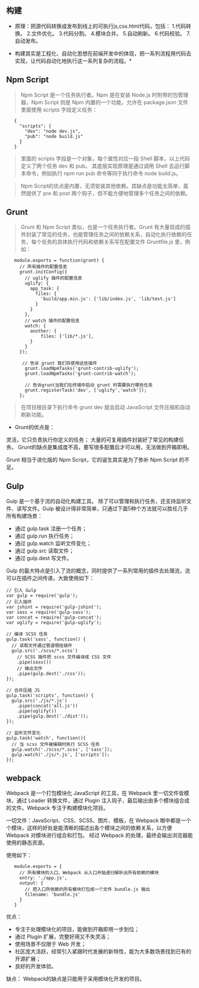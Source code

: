 ## 构建
+ 原理：把源代码转换成发布到线上的可执行js,css.html代码，包括：
  1.代码转换。
  2.文件优化。
  3.代码分割。
  4.模块合并。
  5.自动刷新。
  6.代码校验。
  7.自动发布。
* 构建其实是工程化、自动化思想在前端开发中的体现，把一系列流程用代码去实现，让代码自动化地执行这一系列复杂的流程。*

## Npm Script
> Npm Script 是一个任务执行者。Npm 是在安装 Node.js 时附带的包管理器，Npm Script 则是 Npm 内置的一个功能，允许在 package.json 文件里面使用 scripts 字段定义任务：
 ```
    {
      "scripts": {
        "dev": "node dev.js",
        "pub": "node build.js"
      }
    }
 ```
> 里面的 scripts 字段是一个对象，每个属性对应一段 Shell 脚本，以上代码定义了两个任务 dev 和 pub。 其底层实现原理是通过调用 Shell 去运行脚本命令，例如执行 npm run pub 命令等同于执行命令 node build.js。

>  Npm Script的优点是内置，无须安装其他依赖。其缺点是功能太简单，虽然提供了 pre 和 post 两个钩子，但不能方便地管理多个任务之间的依赖。

## Grunt
> Grunt 和 Npm Script 类似，也是一个任务执行者。Grunt 有大量现成的插件封装了常见的任务，也能管理任务之间的依赖关系，自动化执行依赖的任务，每个任务的具体执行代码和依赖关系写在配置文件 Gruntfile.js 里，例如：
 ```
    module.exports = function(grunt) {
      // 所有插件的配置信息
      grunt.initConfig({
        // uglify 插件的配置信息
        uglify: {
          app_task: {
            files: {
              'build/app.min.js': ['lib/index.js', 'lib/test.js']
            }
          }
        },
        // watch 插件的配置信息
        watch: {
          another: {
              files: ['lib/*.js'],
          }
        }
      });
      
       // 告诉 grunt 我们将使用这些插件
        grunt.loadNpmTasks('grunt-contrib-uglify');
        grunt.loadNpmTasks('grunt-contrib-watch');
      
        // 告诉grunt当我们在终端中启动 grunt 时需要执行哪些任务
        grunt.registerTask('dev', ['uglify','watch']);
      };
 ```

>在项目根目录下执行命令 grunt dev 就会启动 JavaScript 文件压缩和自动刷新功能。

+  Grunt的优点是：
  
 灵活，它只负责执行你定义的任务；
 大量的可复用插件封装好了常见的构建任务。
 Grunt的缺点是集成度不高，要写很多配置后才可以用，无法做到开箱即用。
  
  Grunt 相当于进化版的 Npm Script，它的诞生其实是为了弥补 Npm Script 的不足。

## Gulp
Gulp 是一个基于流的自动化构建工具。 除了可以管理和执行任务，还支持监听文件、读写文件。Gulp 被设计得非常简单，只通过下面5种个方法就可以胜任几乎所有构建场景：

* 通过 gulp.task 注册一个任务；
* 通过 gulp.run 执行任务；
* 通过 gulp.watch 监听文件变化；
* 通过 gulp.src 读取文件；
* 通过 gulp.dest 写文件。

Gulp 的最大特点是引入了流的概念，同时提供了一系列常用的插件去处理流，流可以在插件之间传递，大致使用如下：

```angular2html
// 引入 Gulp
var gulp = require('gulp'); 
// 引入插件
var jshint = require('gulp-jshint');
var sass = require('gulp-sass');
var concat = require('gulp-concat');
var uglify = require('gulp-uglify');

// 编译 SCSS 任务
gulp.task('sass', function() {
  // 读取文件通过管道喂给插件
  gulp.src('./scss/*.scss')
    // SCSS 插件把 scss 文件编译成 CSS 文件
    .pipe(sass())
    // 输出文件
    .pipe(gulp.dest('./css'));
});

// 合并压缩 JS
gulp.task('scripts', function() {
  gulp.src('./js/*.js')
    .pipe(concat('all.js'))
    .pipe(uglify())
    .pipe(gulp.dest('./dist'));
});

// 监听文件变化
gulp.task('watch', function(){
  // 当 scss 文件被编辑时执行 SCSS 任务
  gulp.watch('./scss/*.scss', ['sass']);
  gulp.watch('./js/*.js', ['scripts']);    
});
```

## webpack
Webpack 是一个打包模块化 JavaScript 的工具，在 Webpack 里一切文件皆模块，通过 Loader 转换文件，通过 Plugin 注入钩子，最后输出由多个模块组合成的文件。Webpack 专注于构建模块化项目。

一切文件：JavaScript、CSS、SCSS、图片、模板，在 Webpack 眼中都是一个个模块，这样的好处是能清晰的描述出各个模块之间的依赖关系，以方便 Webpack 对模块进行组合和打包。 经过 Webpack 的处理，最终会输出浏览器能使用的静态资源。

使用如下：
 ```
    module.exports = {
      // 所有模块的入口，Webpack 从入口开始递归解析出所有依赖的模块
      entry: './app.js',
      output: {
        // 把入口所依赖的所有模块打包成一个文件 bundle.js 输出 
        filename: 'bundle.js'
      }
    }
 ```
优点：
+ 专注于处理模块化的项目，能做到开箱即用一步到位；
+ 通过 Plugin 扩展，完整好用又不失灵活；
+ 使用场景不仅限于 Web 开发；
+ 社区庞大活跃，经常引入紧跟时代发展的新特性，能为大多数场景找到已有的开源扩展；
+ 良好的开发体验。

缺点：
Webpack的缺点是只能用于采用模块化开发的项目。